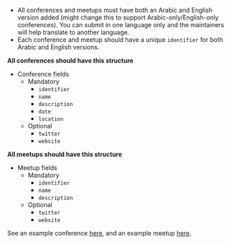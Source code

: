 * All conferences and meetups must have both an Arabic and English version added (might change this to support Arabic-only/English-only conferences). You can submit in one language only and the maintainers will help translate to another language.
* Each conference and meetup should have a unique `identifier` for both Arabic and English versions.

**All conferences should have this structure**
* Conference fields
  * Mandatory
    * `identifier`
    * `name`
    * `description`
    * `date`
    * `location`
  * Optional
    * `twitter`
    * `website`

**All meetups should have this structure**
* Meetup fields
  * Mandatory
    * `identifier`
    * `name`
    * `description`
  * Optional
    * `twitter`
    * `website`

See an example conference [here](/../../blob/master/data/conferences/en.json), and an example meetup [here](/../../blob/master/data/meetups/en.json).
